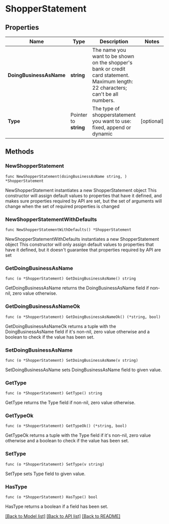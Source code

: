 # ShopperStatement

## Properties

Name | Type | Description | Notes
------------ | ------------- | ------------- | -------------
**DoingBusinessAsName** | **string** | The name you want to be shown on the shopper&#39;s bank or credit card statement. Maximum length: 22 characters; can&#39;t be all numbers. | 
**Type** | Pointer to **string** | The type of shopperstatement you want to use: fixed, append or dynamic | [optional] 

## Methods

### NewShopperStatement

`func NewShopperStatement(doingBusinessAsName string, ) *ShopperStatement`

NewShopperStatement instantiates a new ShopperStatement object
This constructor will assign default values to properties that have it defined,
and makes sure properties required by API are set, but the set of arguments
will change when the set of required properties is changed

### NewShopperStatementWithDefaults

`func NewShopperStatementWithDefaults() *ShopperStatement`

NewShopperStatementWithDefaults instantiates a new ShopperStatement object
This constructor will only assign default values to properties that have it defined,
but it doesn't guarantee that properties required by API are set

### GetDoingBusinessAsName

`func (o *ShopperStatement) GetDoingBusinessAsName() string`

GetDoingBusinessAsName returns the DoingBusinessAsName field if non-nil, zero value otherwise.

### GetDoingBusinessAsNameOk

`func (o *ShopperStatement) GetDoingBusinessAsNameOk() (*string, bool)`

GetDoingBusinessAsNameOk returns a tuple with the DoingBusinessAsName field if it's non-nil, zero value otherwise
and a boolean to check if the value has been set.

### SetDoingBusinessAsName

`func (o *ShopperStatement) SetDoingBusinessAsName(v string)`

SetDoingBusinessAsName sets DoingBusinessAsName field to given value.


### GetType

`func (o *ShopperStatement) GetType() string`

GetType returns the Type field if non-nil, zero value otherwise.

### GetTypeOk

`func (o *ShopperStatement) GetTypeOk() (*string, bool)`

GetTypeOk returns a tuple with the Type field if it's non-nil, zero value otherwise
and a boolean to check if the value has been set.

### SetType

`func (o *ShopperStatement) SetType(v string)`

SetType sets Type field to given value.

### HasType

`func (o *ShopperStatement) HasType() bool`

HasType returns a boolean if a field has been set.


[[Back to Model list]](../README.md#documentation-for-models) [[Back to API list]](../README.md#documentation-for-api-endpoints) [[Back to README]](../README.md)


